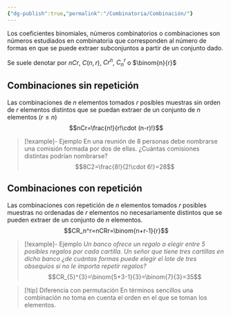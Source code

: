 ```yaml
---
{"dg-publish":true,"permalink":"/Combinatoria/Combinación/"}
---
```


Los coeficientes binomiales, números combinatorios o combinaciones son números estudiados en combinatoria que corresponden al número de formas en que se puede extraer subconjuntos a partir de un conjunto dado.

Se suele denotar por $nCr$, $C(n,r)$, $Cr^{n}$, $C_{n}^{r}$ o $\binom{n}{r}$

## Combinaciones sin repetición
Las combinaciones de $n$ elementos tomados $r$ posibles muestras sin orden de $r$ elementos distintos que se puedan extraer de un conjunto de $n$ elementos ($r\leq n$)
$$nCr=\frac{n!}{r!\cdot (n-r)!}$$
>[!example]- Ejemplo
>En una reunión de 8 personas debe nombrarse una comisión formada por dos de ellas. ¿Cuántas comisiones distintas podrían nombrarse?
> $$8C2=\frac{8!}{2!\cdot 6!}=28$$
## Combinaciones con repetición
Las combinaciones con repetición de $n$ elementos tomados $r$ posibles muestras no ordenadas de $r$ elementos no necesariamente distintos que se pueden extraer de un conjunto de $n$ elementos.
$$CR_n^r=nCRr=\binom{n+r-1}{r}$$
>[!example]- Ejemplo
>*Un banco ofrece un regalo a elegir entre 5 posibles regalos por cada cartilla. Un señor que tiene tres cartillas en dicho banco ¿de cuántas formas puede elegir el lote de tres obsequios si no le importa repetir regalos?*
>$$CR_{5}^{3}=\binom{5+3-1}{3}=\binom{7}{3}=35$$

>[!tip] Diferencia con permutación
>En términos sencillos una combinación no toma en cuenta el orden en el que se toman los elementos.


